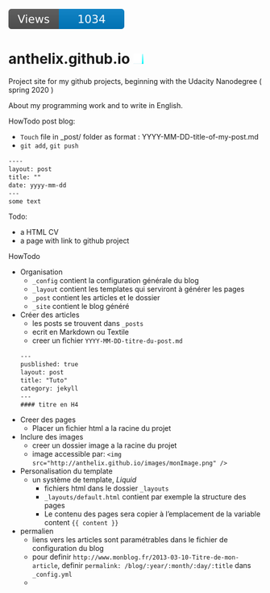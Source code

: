 [![Image of github_profile_view_counter](https://github.com/anthelix/github_profile_view_counter/blob/master/svg/262562670/badge.svg)](https://github.com/anthelix/github_profile_view_counter/blob/master/readme/262562670/week.md)


# anthelix.github.io [<img alt="Image of github_profile_view_counter" src="https://github.com/anthelix/github_profile_view_counter/blob/master/graph/262562670/small/year.png" height="20">](https://github.com/anthelix/github_profile_view_counter/blob/master/readme/262562670/year.md)


Project site for my github projects, beginning with the Udacity Nanodegree ( spring 2020 )

About my programming work and to write in English.

HowTodo post blog: 
- `Touch` file in \_post/ folder as format :  YYYY-MM-DD-title-of-my-post.md    
- `git add`, `git push`
```
----
layout: post
title: ""
date: yyyy-mm-dd
---
some text
```

Todo:
- a HTML CV
- a page with link to github project

HowTodo
- Organisation
  - `_config` contient la configuration générale du blog
  - `_layout` contient les templates qui serviront à générer les pages
  - `_post` contient les articles et le dossier
  - `_site` contient le blog généré
- Créer des articles
  - les posts se trouvent dans `_posts`
  - ecrit en Markdown ou Textile
  - creer un fichier `YYYY-MM-DD-titre-du-post.md`
  ```
  ---
  pusblished: true
  layout: post
  title: "Tuto"
  category: jekyll
  ---
  #### titre en H4
  ```
- Creer des pages
  - Placer un fichier html a la racine du projet
- Inclure des images
  - creer un dossier image a la racine du projet
  - image accessible par:
  `<img src="http://anthelix.github.io/images/monImage.png" />`
- Personalisation du template
  - un système de template, *Liquid*
    - fichiers html dans le dossier `_layouts`
    - `_layouts/default.html` contient par exemple la structure des pages
    - Le contenu des pages sera copier à l’emplacement de la variable content `{{ content }}`
- permalien
  - liens vers les articles sont paramétrables dans le fichier de configuration du blog
  - pour definir `http://www.monblog.fr/2013-03-10-Titre-de-mon-article`, definir `permalink: /blog/:year/:month/:day/:title` dans `_config.yml`
  - 
